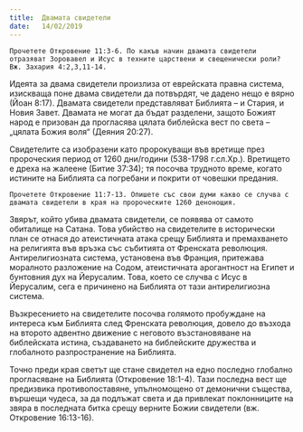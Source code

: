 ```yaml
---
title:  Двамата свидетели
date:   14/02/2019
---
```


`Прочетете Откровение 11:3-6. По какъв начин двамата свидетели отразяват Зоровавел и Исус в техните царствени и свещенически роли? Вж. Захария 4:2,3,11-14.`

Идеята за двама свидетели произлиза от еврейската правна система, изискваща поне двама свидетели да потвърдят, че дадено нещо е вярно (Йоан 8:17). Двамата свидетели представляват Библията – и Стария, и Новия Завет. Двамата не могат да бъдат разделени, защото Божият народ е призован да прогласява цялата библейска вест по света – „цялата Божия воля“ (Деяния 20:27).

Свидетелите са изобразени като пророкуващи във вретище през пророческия период от 1260 дни/години (538-1798 г.сл.Хр.). Вретището е дреха на жалеене (Битие 37:34); тя посочва трудното време, когато истините на Библията са погребани и покрити от човешки предания.

`Прочетете Откровение 11:7-13. Опишете със свои думи какво се случва с двамата свидетели в края на пророческите 1260 денонощия.`

Звярът, който убива двамата свидетели, се появява от самото обиталище на Сатана. Това убийство на свидетелите в исторически план се отнася до атеистичната атака срещу Библията и премахването на религията във връзка със събитията от Френската революция. Антирелигиозната система, установена във Франция, притежава моралното разложение на Содом, атеистичната арогантност на Египет и бунтовния дух на Йерусалим. Това, което се случва с Исус в Йерусалим, сега е причинено на Библията от тази антирелигиозна система.

Възкресението на свидетелите посочва голямото пробуждане на интереса към Библията след Френската революция, довело до възхода на второто адвентно движение с неговото възстановяване на библейската истина, създаването на библейските дружества и глобалното разпространение на Библията.

Точно преди края светът ще стане свидетел на едно последно глобално прогласяване на Библията (Откровение 18:1-4). Тази последна вест ще предизвика противопоставяне, упълномощено от демонични същества, вършещи чудеса, за да подлъжат света и да привлекат поклонниците на звяра в последната битка срещу верните Божии свидетели (вж. Откровение 16:13-16).